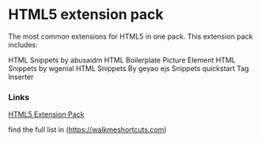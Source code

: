 
# HTML5 extension pack

The most common extensions for HTML5 in one pack.
This extension pack includes: 

HTML Snippets by abusaidm
HTML Boilerplate
Picture Element
HTML Snippets by wgenial
HTML Snippets By geyao
ejs Snippets
quickstart
Tag Inserter



### Links 

[HTML5 Extension Pack](https://walkmeshortcuts.com/html5-extension-pack/)

find the full list in (https://walkmeshortcuts.com)

